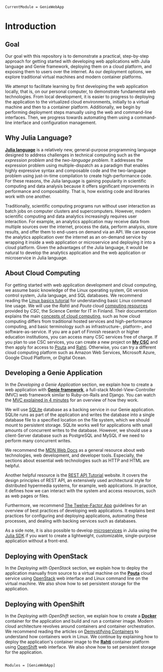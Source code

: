 ```@meta
CurrentModule = GenieWebApp
```

# Introduction
## Goal
Our goal with this repository is to demonstrate a practical, step-by-step approach for getting started with developing web applications with Julia language and Genie framework, deploying them on a cloud platform, and exposing them to users over the internet. As our deployment options, we explore traditional virtual machines and modern container platforms.

We attempt to facilitate learning by first developing the web application locally, that is, on our personal computer, to demonstrate fundamental web technologies. From local development, it is easier to progress to deploying the application to the virtualized cloud environments, initially to a virtual machine and then to a container platform. Additionally, we begin by performing deployment steps manually using the web and command-line interfaces. Then, we progress towards automating them using a command-line interface and configuration management.


## Why Julia Language?
[**Julia language**](https://julialang.org/) is a relatively new, general-purpose programming language designed to address challenges in technical computing such as the *expression problem* and the *two-language problem*. It addresses the expression problem using multiple-dispatch as a paradigm that enables highly expressive syntax and composable code and the two-language problem using just-in-time compilation to create high-performance code. For these reasons, the Julia language is gaining popularity in scientific computing and data analysis because it offers significant improvements in performance and composability. That is, how existing code and libraries work with one another.

Traditionally, scientific computing programs run without user interaction as batch jobs on computer clusters and supercomputers. However, modern scientific computing and data analytics increasingly requires user interaction. For example, an analytics application may receive data from multiple sources over the internet, process the data, perform analysis, store results, and offer them to end-users on demand via an API. We can expose the analytics application over the internet as an on-demand service by wrapping it inside a web application or microservice and deploying it into a cloud platform. Given the advantages of the Julia language, it would be natural to develop the analytics application and the web application or microservice in Julia language.


## About Cloud Computing
For getting started with web application development and cloud computing, we assume basic knowledge of the Linux operating system, Git version control system, Julia language, and SQL databases. We recommend reading the [Linux basics tutorial](https://docs.csc.fi/support/tutorials/env-guide/overview/) for understanding basic Linux command line usage. We will use the *Rahti* and *Pouta* cloud [computing resources](https://research.csc.fi/computing) provided by *CSC*, the Science Center for IT in Finland. Their documentation explains the main [concepts of cloud computing](https://docs.csc.fi/cloud/concepts/), such as how cloud computing differs from traditional hosted services and high-performance computing, and basic terminology such as infrastructure-, platform-, and software-as-service. If you are a part of Finnish research or higher education institutions, you can access many CSC services free of charge. If you plan to use CSC services, you can create a new project on [**My CSC**](https://my.csc.fi) and then apply for access to [Pouta](https://docs.csc.fi/accounts/how-to-add-service-access-for-project/) and [Rahti](https://docs.csc.fi/cloud/rahti/access/). Otherwise, you can try a different cloud computing platform such as Amazon Web Services, Microsoft Azure, Google Cloud Platform, or Digital Ocean.


## Developing a Genie Application
In the *Developing a Genie Application* section, we explain how to create a web application with [**Genie framework**](https://genieframework.com/), a full-stack Model-View-Controller (MVC) web framework similar to Ruby-on-Rails and Django. You can watch the [MVC explained in 4 minutes](https://www.youtube.com/watch?v=DUg2SWWK18I) for an overview of how they work.

We will use [SQLite](https://www.sqlite.org/index.html) database as a backing service in our Genie application. SQLite runs as part of the application and writes the database into a single database file to a specified location on the file system, which we should mount to persistent storage. SQLite works well for applications with small amounts of concurrent writes to the database. However, we should use a client-Server database such as PostgreSQL and MySQL if we need to perform many concurrent writes.

We recommend the [MDN Web Docs](https://developer.mozilla.org/) as a general resource about web technologies, web development, and developer tools. Especially, the sections about essential web technologies such as HTTP and HTML are helpful.

Another helpful resource is the [REST API Tutorial](https://restfulapi.net/) website. It covers the design principles of REST API, an extensively used architectural style for distributed hypermedia systems, for example, web applications. In practice, it defines how we can interact with the system and access resources, such as web pages or files.

Furthermore, we recommend [The Twelve-Factor App](https://12factor.net/) guidelines for an overview of best practices of developing web applications. It explains best practices for configuring and deploying applications, automating these processes, and dealing with backing services such as databases.

As a side note, it is also possible to develop [microservices](https://www.youtube.com/watch?v=uLhXgt_gKJc) in Julia using the [Julia SDK](https://www.youtube.com/watch?v=KixO3udfcKA) if you want to create a lightweight, customizable, single-purpose application without a front-end.


## Deploying with OpenStack
In the *Deploying with OpenStack* section, we explain how to deploy the application manually from source to a virtual machine on the [**Pouta**](https://pouta.csc.fi/) cloud service using [OpenStack](https://www.openstack.org/) web interface and Linux command line on the virtual machine. We also show how to set persistent storage for the application.


## Deploying with OpenShift
In the *Deploying with OpenShift* section, we explain how to create a [**Docker**](https://www.docker.com/) container for the application and build and run a container image. Modern cloud architecture revolves around containers and container orchestration. We recommend reading the articles on [Demystifying Containers](https://github.com/saschagrunert/demystifying-containers) to understand how containers work in Linux. We continue by explaining how to deploy the application's container image to the [**Rahti**](https://rahti.csc.fi/) container platform using [OpenShift](https://www.openshift.com/) web interface. We also show how to set persistent storage for the application.


```@index
```

```@autodocs
Modules = [GenieWebApp]
```
